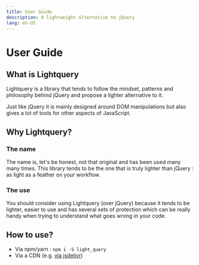 ```yaml
---
title: User Guide
description: A lightweight alternative to jQuery
lang: en-US
---
```

# User Guide

## What is Lightquery

Lightquery is a library that tends to follow the mindset, patterns and philosophy behind jQuery
and propose a lighter alternative to it.

Just like jQuery it is mainly designed around DOM manipulations but also gives a lot of tools for other aspects of JavaScript.

## Why Lightquery?

### The name

The name is, let's be honest, not that original and has been used many many times. This library tends to be the one
that is truly lighter than jQuery : as light as a feather on your workflow.

### The use

You should consider using Lightquery (over jQuery) because it tends to be lighter, easier to use and has several sets of
protection which can be really handy when trying to understand what goes wrong in your code.

## How to use?

* Via npm/yarn : `npm i -S light_query`
* Via a CDN (e.g. [via jsdelivr](https://www.jsdelivr.com/package/npm/light_query))

